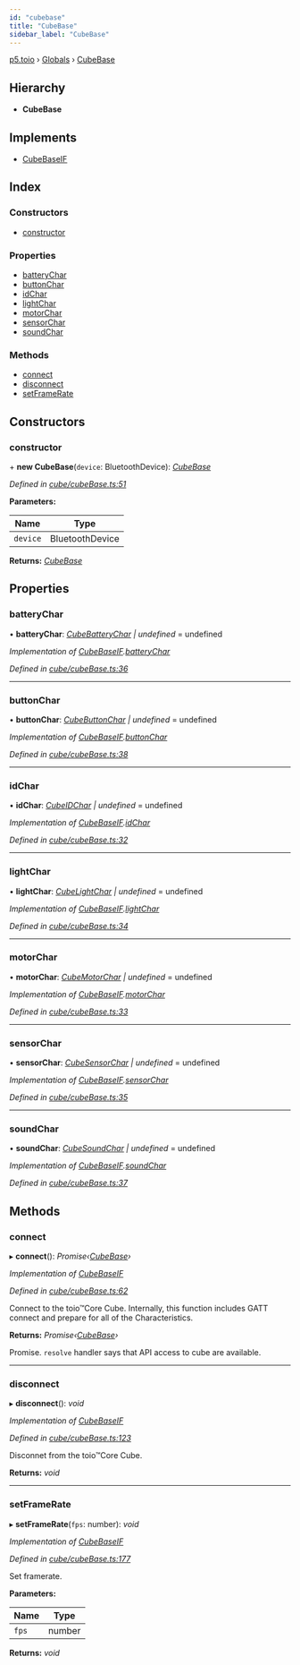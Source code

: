 ```yaml
---
id: "cubebase"
title: "CubeBase"
sidebar_label: "CubeBase"
---
```


[p5.toio](../index.md) › [Globals](../globals.md) › [CubeBase](cubebase.md)

## Hierarchy

* **CubeBase**

## Implements

* [CubeBaseIF](../interfaces/cubebaseif.md)

## Index

### Constructors

* [constructor](cubebase.md#constructor)

### Properties

* [batteryChar](cubebase.md#batterychar)
* [buttonChar](cubebase.md#buttonchar)
* [idChar](cubebase.md#idchar)
* [lightChar](cubebase.md#lightchar)
* [motorChar](cubebase.md#motorchar)
* [sensorChar](cubebase.md#sensorchar)
* [soundChar](cubebase.md#soundchar)

### Methods

* [connect](cubebase.md#connect)
* [disconnect](cubebase.md#disconnect)
* [setFrameRate](cubebase.md#setframerate)

## Constructors

###  constructor

\+ **new CubeBase**(`device`: BluetoothDevice): *[CubeBase](cubebase.md)*

*Defined in [cube/cubeBase.ts:51](https://github.com/tetunori/p5.toio/blob/1b39efe/src/cube/cubeBase.ts#L51)*

**Parameters:**

Name | Type |
------ | ------ |
`device` | BluetoothDevice |

**Returns:** *[CubeBase](cubebase.md)*

## Properties

###  batteryChar

• **batteryChar**: *[CubeBatteryChar](cubebatterychar.md) | undefined* = undefined

*Implementation of [CubeBaseIF](../interfaces/cubebaseif.md).[batteryChar](../interfaces/cubebaseif.md#batterychar)*

*Defined in [cube/cubeBase.ts:36](https://github.com/tetunori/p5.toio/blob/1b39efe/src/cube/cubeBase.ts#L36)*

___

###  buttonChar

• **buttonChar**: *[CubeButtonChar](cubebuttonchar.md) | undefined* = undefined

*Implementation of [CubeBaseIF](../interfaces/cubebaseif.md).[buttonChar](../interfaces/cubebaseif.md#buttonchar)*

*Defined in [cube/cubeBase.ts:38](https://github.com/tetunori/p5.toio/blob/1b39efe/src/cube/cubeBase.ts#L38)*

___

###  idChar

• **idChar**: *[CubeIDChar](cubeidchar.md) | undefined* = undefined

*Implementation of [CubeBaseIF](../interfaces/cubebaseif.md).[idChar](../interfaces/cubebaseif.md#idchar)*

*Defined in [cube/cubeBase.ts:32](https://github.com/tetunori/p5.toio/blob/1b39efe/src/cube/cubeBase.ts#L32)*

___

###  lightChar

• **lightChar**: *[CubeLightChar](cubelightchar.md) | undefined* = undefined

*Implementation of [CubeBaseIF](../interfaces/cubebaseif.md).[lightChar](../interfaces/cubebaseif.md#lightchar)*

*Defined in [cube/cubeBase.ts:34](https://github.com/tetunori/p5.toio/blob/1b39efe/src/cube/cubeBase.ts#L34)*

___

###  motorChar

• **motorChar**: *[CubeMotorChar](cubemotorchar.md) | undefined* = undefined

*Implementation of [CubeBaseIF](../interfaces/cubebaseif.md).[motorChar](../interfaces/cubebaseif.md#motorchar)*

*Defined in [cube/cubeBase.ts:33](https://github.com/tetunori/p5.toio/blob/1b39efe/src/cube/cubeBase.ts#L33)*

___

###  sensorChar

• **sensorChar**: *[CubeSensorChar](cubesensorchar.md) | undefined* = undefined

*Implementation of [CubeBaseIF](../interfaces/cubebaseif.md).[sensorChar](../interfaces/cubebaseif.md#sensorchar)*

*Defined in [cube/cubeBase.ts:35](https://github.com/tetunori/p5.toio/blob/1b39efe/src/cube/cubeBase.ts#L35)*

___

###  soundChar

• **soundChar**: *[CubeSoundChar](cubesoundchar.md) | undefined* = undefined

*Implementation of [CubeBaseIF](../interfaces/cubebaseif.md).[soundChar](../interfaces/cubebaseif.md#soundchar)*

*Defined in [cube/cubeBase.ts:37](https://github.com/tetunori/p5.toio/blob/1b39efe/src/cube/cubeBase.ts#L37)*

## Methods

###  connect

▸ **connect**(): *Promise‹[CubeBase](cubebase.md)›*

*Implementation of [CubeBaseIF](../interfaces/cubebaseif.md)*

*Defined in [cube/cubeBase.ts:62](https://github.com/tetunori/p5.toio/blob/1b39efe/src/cube/cubeBase.ts#L62)*

Connect to the toio™Core Cube. Internally, this function includes GATT connect and prepare for all of the Characteristics.

**Returns:** *Promise‹[CubeBase](cubebase.md)›*

Promise. `resolve` handler says that API access to cube are available.

___

###  disconnect

▸ **disconnect**(): *void*

*Implementation of [CubeBaseIF](../interfaces/cubebaseif.md)*

*Defined in [cube/cubeBase.ts:123](https://github.com/tetunori/p5.toio/blob/1b39efe/src/cube/cubeBase.ts#L123)*

Disconnet from the toio™Core Cube.

**Returns:** *void*

___

###  setFrameRate

▸ **setFrameRate**(`fps`: number): *void*

*Implementation of [CubeBaseIF](../interfaces/cubebaseif.md)*

*Defined in [cube/cubeBase.ts:177](https://github.com/tetunori/p5.toio/blob/1b39efe/src/cube/cubeBase.ts#L177)*

Set framerate.

**Parameters:**

Name | Type |
------ | ------ |
`fps` | number |

**Returns:** *void*
